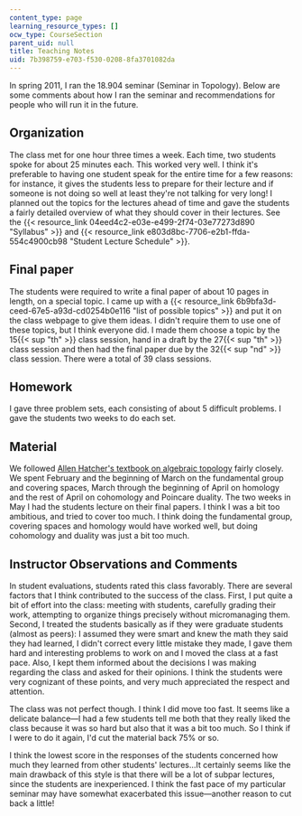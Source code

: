 ```yaml
---
content_type: page
learning_resource_types: []
ocw_type: CourseSection
parent_uid: null
title: Teaching Notes
uid: 7b398759-e703-f530-0208-8fa3701082da
---
```


In spring 2011, I ran the 18.904 seminar (Seminar in Topology). Below are some comments about how I ran the seminar and recommendations for people who will run it in the future.

Organization
------------

The class met for one hour three times a week. Each time, two students spoke for about 25 minutes each. This worked very well. I think it's preferable to having one student speak for the entire time for a few reasons: for instance, it gives the students less to prepare for their lecture and if someone is not doing so well at least they're not talking for very long! I planned out the topics for the lectures ahead of time and gave the students a fairly detailed overview of what they should cover in their lectures. See the {{< resource_link 04eed4c2-e03e-e499-2f74-03e77273d890 "Syllabus" >}} and {{< resource_link e803d8bc-7706-e2b1-ffda-554c4900cb98 "Student Lecture Schedule" >}}.

Final paper
-----------

The students were required to write a final paper of about 10 pages in length, on a special topic. I came up with a {{< resource_link 6b9bfa3d-ceed-67e5-a93d-cd0254b0e116 "list of possible topics" >}} and put it on the class webpage to give them ideas. I didn't require them to use one of these topics, but I think everyone did. I made them choose a topic by the 15{{< sup "th" >}} class session, hand in a draft by the 27{{< sup "th" >}} class session and then had the final paper due by the 32{{< sup "nd" >}} class session. There were a total of 39 class sessions.

Homework
--------

I gave three problem sets, each consisting of about 5 difficult problems. I gave the students two weeks to do each set.

Material
--------

We followed [Allen Hatcher's textbook on algebraic topology](http://www.math.cornell.edu/~hatcher/AT/ATpage.html) fairly closely. We spent February and the beginning of March on the fundamental group and covering spaces, March through the beginning of April on homology and the rest of April on cohomology and Poincare duality. The two weeks in May I had the students lecture on their final papers. I think I was a bit too ambitious, and tried to cover too much. I think doing the fundamental group, covering spaces and homology would have worked well, but doing cohomology and duality was just a bit too much.

Instructor Observations and Comments
------------------------------------

In student evaluations, students rated this class favorably. There are several factors that I think contributed to the success of the class. First, I put quite a bit of effort into the class: meeting with students, carefully grading their work, attempting to organize things precisely without micromanaging them. Second, I treated the students basically as if they were graduate students (almost as peers): I assumed they were smart and knew the math they said they had learned, I didn't correct every little mistake they made, I gave them hard and interesting problems to work on and I moved the class at a fast pace. Also, I kept them informed about the decisions I was making regarding the class and asked for their opinions. I think the students were very cognizant of these points, and very much appreciated the respect and attention.

The class was not perfect though. I think I did move too fast. It seems like a delicate balance—I had a few students tell me both that they really liked the class because it was so hard but also that it was a bit too much. So I think if I were to do it again, I'd cut the material back 75% or so.

I think the lowest score in the responses of the students concerned how much they learned from other students' lectures…It certainly seems like the main drawback of this style is that there will be a lot of subpar lectures, since the students are inexperienced. I think the fast pace of my particular seminar may have somewhat exacerbated this issue—another reason to cut back a little!